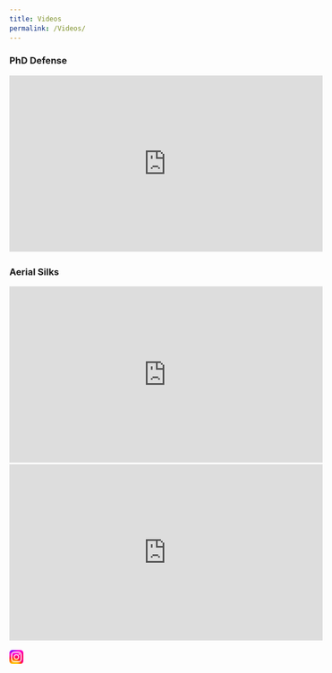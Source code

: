 ```yaml
---
title: Videos
permalink: /Videos/
---
```


### PhD Defense 

<iframe width="560" height="315" src="https://www.youtube.com/embed/NAiUn_QFTJ8" title="YouTube video player" frameborder="0" allow="accelerometer; autoplay; clipboard-write; encrypted-media; gyroscope; picture-in-picture" allowfullscreen></iframe>

### Aerial Silks

<iframe width="560" height="315" src="https://www.youtube.com/embed/at9w5one3s4" title="YouTube video player" frameborder="0" allow="accelerometer; autoplay; clipboard-write; encrypted-media; gyroscope; picture-in-picture" allowfullscreen></iframe>

<iframe width="560" height="315" src="https://www.youtube.com/embed/2-BBsxeUe_U" title="YouTube video player" frameborder="0" allow="accelerometer; autoplay; clipboard-write; encrypted-media; gyroscope; picture-in-picture; web-share" allowfullscreen></iframe>

<a href="https://www.instagram.com/terra_dacktyl/"> <img src="/assets/images/instagram.png" width="25"> </a>

[jekyll-organization]: https://github.com/jekyll
